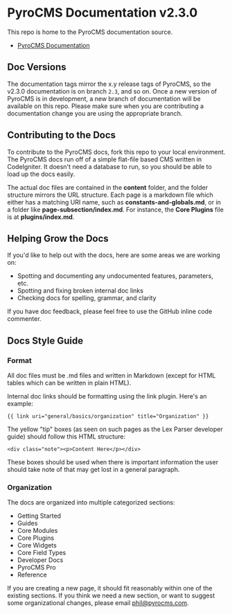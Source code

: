 # PyroCMS Documentation v2.3.0

This repo is home to the PyroCMS documentation source. 

* [PyroCMS Documentation](http://docs.pyrocms.com/)

## Doc Versions

The documentation tags mirror the x.y release tags of PyroCMS, so the v2.3.0 documentation is on branch `2.3`, and so on. Once a new version of PyroCMS is in development, a new branch of documentation will be available on this repo. Please make sure when you are contributing a documentation change you are using the appropriate branch.

## Contributing to the Docs

To contribute to the PyroCMS docs, fork this repo to your local environment. The PyroCMS docs run off of a simple flat-file based CMS written in CodeIgniter. It doesn't need a database to run, so you should be able to load up the docs easily.

The actual doc files are contained in the **content** folder, and the folder structure mirrors the URL structure. Each page is a markdown file which either has a matching URI name, such as **constants-and-globals.md**, or in a folder like **page-subsection/index.md**. For instance, the **Core Plugins** file is at **plugins/index.md**.

## Helping Grow the Docs

If you'd like to help out with the docs, here are some areas we are working on:

* Spotting and documenting any undocumented features, parameters, etc.
* Spotting and fixing broken internal doc links
* Checking docs for spelling, grammar, and clarity

If you have doc feedback, please feel free to use the GitHub inline code commenter.

## Docs Style Guide

### Format

All doc files must be .md files and written in Markdown (except for HTML tables which can be written in plain HTML).

Internal doc links should be formatting using the link plugin. Here's an example:

	{{ link uri="general/basics/organization" title="Organization" }}
	
The yellow "tip" boxes (as seen on such pages as the Lex Parser developer guide) should follow this HTML structure:

	<div class="note"><p>Content Here</p></div>
	
These boxes should be used when there is important information the user should take note of that may get lost in a general paragraph.

### Organization

The docs are organized into multiple categorized sections:

* Getting Started
* Guides
* Core Modules
* Core Plugins
* Core Widgets
* Core Field Types
* Developer Docs
* PyroCMS Pro
* Reference

If you are creating a new page, it should fit reasonably within one of the existing sections. If you think we need a new section, or want to suggest some organizational changes, please email [phil@pyrocms.com](mailto:phil@pyrocms.com).
